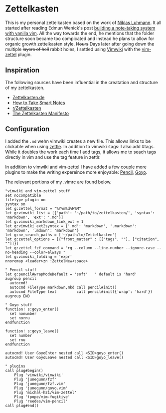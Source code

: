 # Zettelkasten

This is my personal zettelkasten based on the work of [Niklas Luhmann](https://en.wikipedia.org/wiki/Niklas_Luhmann). It all started after reading Edmun Wenick's post [building a note-taking system with vanilla vim](https://www.edwinwenink.xyz/posts/42-vim_notetaking/). All the way towards the end, he mentions that the folder structure soon became too compicated and instead he plans to allow for organic growth zettelkasten style. ~~Hours~~ Days later after going down the multiple ~~layers of hell~~ rabbit holes, I settled using [Vimwiki](https://github.com/vimwiki) with the [vim-zettel](https://github.com/michal-h21/vim-zettel) plugin.

## Inspiration

The following sources have been influential in the creatation and structure of my zettelkasten.
- [Zettelkasten.de](https://zettelkasten.de)
- [How to Take Smart Notes](https://takesmartnotes.com)
- [r/Zettelkasten](https://www.reddit.com/r/Zettelkasten/)
- [The Zettelkasten Manifesto](https://www.youtube.com/watch?v=c5Tst3-zcWI)

## Configuration

I added the `.md` wehn vimwiki creates a new file. This allows links to be clickable when using [zettle](https://www.zettlr.com). In addition to vimwiki :tags: I also add #tags. While it doubles the work each time I add tags, it allows me to seach tags directly in vim and use the tag feature in zettlr.

In addition to vimwiki and vim-zettel I have added a few couple more plugins to make the writing expereince more enjoyable: [Pencil](https://github.com/reedes/vim-pencil), [Goyo](https://github.com/junegunn/goyo.vim). 

The relevant portions of my .vimrc are found below.

```
"vimwiki and vim-zettel stuff
set nocompatible
filetype plugin on
syntax on
let g:zettel_format = "%Y%m%d%H%M"
let g:vimwiki_list = [{'path': '~/path/to/zettelkasten/', 'syntax': 'markdown', 'ext': '.md'}]
let g:vimwiki_markdown_link_ext = 1
let g:vimwiki_ext2syntax = {'.md': 'markdown', '.markdown': 'markdown', '.mdown': 'markdown'}
let g:nv_search_paths = ['~/path/to/Zettelkasten']
let g:zettel_options = [{"front_matter" : [["tags", ""], ["citation", ""]]}]
let g:zettel_fzf_command = "rg --column --line-number --ignore-case --no-heading --color=always "
let g:vimwiki_folding = 'expr'
nnoremap <leader>zn :ZettelNew<space>

" Pencil stuff
let g:pencil#wrapModeDefault = 'soft'   " default is 'hard'
augroup pencil
  autocmd!
  autocmd FileType markdown,mkd call pencil#init()
  autocmd FileType text         call pencil#init({'wrap': 'hard'})
augroup END

" Goyo stuff
function! s:goyo_enter()
  set nonumber
  set nornu
endfunction

function! s:goyo_leave()
  set number
  set rnu
endfunction

autocmd! User GoyoEnter nested call <SID>goyo_enter()
autocmd! User GoyoLeave nested call <SID>goyo_leave()

" plugins
call plug#begin()
    Plug 'vimwiki/vimwiki'
    Plug 'junegunn/fzf'
    Plug 'junegunn/fzf.vim'
    Plug 'junegunn/goyo.vim'
    Plug 'michal-h21/vim-zettel'
    Plug 'tpope/vim-fugitive'
    Plug 'reedes/vim-pencil'
call plug#end()
```
